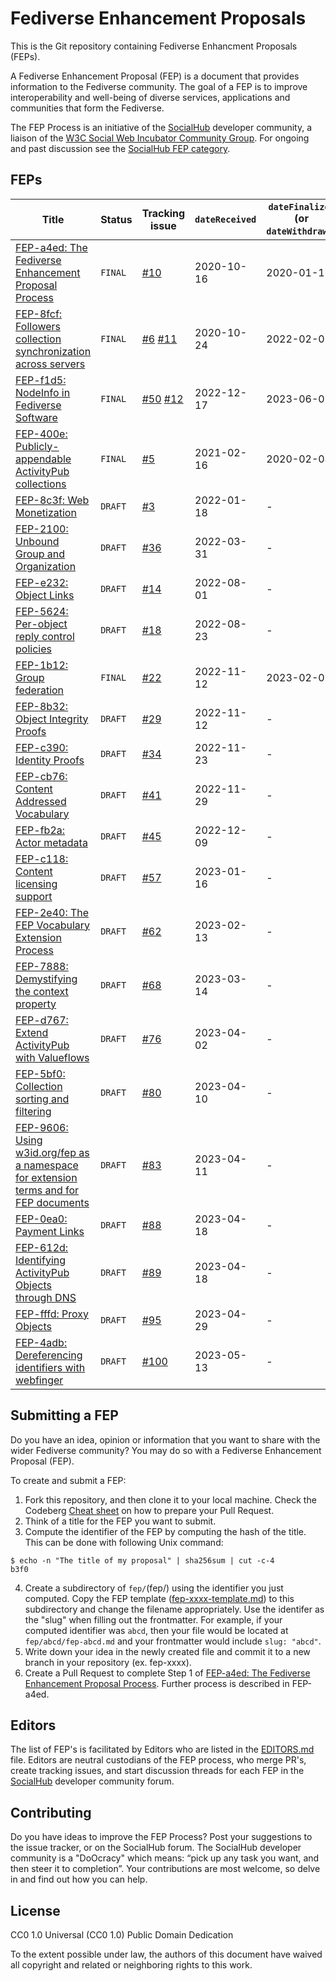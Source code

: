 # Fediverse Enhancement Proposals

This is the Git repository containing Fediverse Enhancment Proposals (FEPs).

A Fediverse Enhancement Proposal (FEP) is a document that provides information to the Fediverse community. The goal of a FEP is to improve interoperability and well-being of diverse services, applications and communities that form the Fediverse.

The FEP Process is an initiative of the [SocialHub](https://socialhub.activitypub.rocks) developer community, a liaison of the [W3C Social Web Incubator Community Group](https://www.w3.org/community/SocialCG/). For ongoing and past discussion see the [SocialHub FEP category](https://socialhub.activitypub.rocks/c/standards/fep/54).

## FEPs

<!-- TODO: This table is not CommonMark (as specified by FEP-a4ed) and requires maintenance. It should be replaced by a dynamically created table. -->

| Title                                                                               | Status  | Tracking issue                                                                              | `dateReceived` | `dateFinalized` (or `dateWithdrawn`) |
| ---                                                                                 | ---     | -----                                                                                       | -------        | ------                               |
| [FEP-a4ed: The Fediverse Enhancement Proposal Process](./fep/a4ed/fep-a4ed.md)          | `FINAL` | [#10](https://git.activitypub.dev/ActivityPubDev/Fediverse-Enhancement-Proposals/issues/10) | 2020-10-16     | 2020-01-18                           |
| [FEP-8fcf: Followers collection synchronization across servers](./fep/8fcf/fep-8fcf.md) | `FINAL` | [#6](https://codeberg.org/fediverse/fep/issues/6) [#11](https://git.activitypub.dev/ActivityPubDev/Fediverse-Enhancement-Proposals/issues/11) | 2020-10-24     | 2022-02-07                                    |
| [FEP-f1d5: NodeInfo in Fediverse Software](./fep/f1d5/fep-f1d5.md)                      | `FINAL` | [#50](https://codeberg.org/fediverse/fep/issues/50) [#12](https://git.activitypub.dev/ActivityPubDev/Fediverse-Enhancement-Proposals/issues/12) | 2022-12-17     | 2023-06-02                                    |
| [FEP-400e: Publicly-appendable ActivityPub collections](./fep/400e/fep-400e.md)         | `FINAL` | [#5](https://codeberg.org/fediverse/fep/issues/5)                                       | 2021-02-16     | 2020-02-04                           |
| [FEP-8c3f: Web Monetization](./fep/8c3f/fep-8c3f.md) | `DRAFT` | [#3](https://codeberg.org/fediverse/fep/issues/3) | 2022-01-18     | -                                    |
| [FEP-2100: Unbound Group and Organization](./fep/2100/fep-2100.md) | `DRAFT` | [#36](https://codeberg.org/fediverse/fep/issues/36) | 2022-03-31 | - |
| [FEP-e232: Object Links](./fep/e232/fep-e232.md) | `DRAFT` | [#14](https://codeberg.org/fediverse/fep/issues/14) | 2022-08-01 | - |
| [FEP-5624: Per-object reply control policies](./fep/5624/fep-5624.md) | `DRAFT` | [#18](https://codeberg.org/fediverse/fep/issues/18) | 2022-08-23 | - |
| [FEP-1b12: Group federation](./fep/1b12/fep-1b12.md) | `FINAL` | [#22](https://codeberg.org/fediverse/fep/issues/22) | 2022-11-12 | 2023-02-09 |
| [FEP-8b32: Object Integrity Proofs](./fep/8b32/fep-8b32.md) | `DRAFT` | [#29](https://codeberg.org/fediverse/fep/issues/29) | 2022-11-12 | - |
| [FEP-c390: Identity Proofs](./fep/c390/fep-c390.md) | `DRAFT` | [#34](https://codeberg.org/fediverse/fep/issues/34) | 2022-11-23 | - |
| [FEP-cb76: Content Addressed Vocabulary](./fep/cb76/fep-cb76.md) | `DRAFT` | [#41](https://codeberg.org/fediverse/fep/issues/41) | 2022-11-29 | - |
| [FEP-fb2a: Actor metadata](./fep/fb2a/fep-fb2a.md) | `DRAFT` | [#45](https://codeberg.org/fediverse/fep/issues/45) | 2022-12-09 | - |
| [FEP-c118: Content licensing support](./fep/c118/fep-c118.md) | `DRAFT` | [#57](https://codeberg.org/fediverse/fep/issues/57) | 2023-01-16 | - |
| [FEP-2e40: The FEP Vocabulary Extension Process](./fep/2e40/fep-2e40.md) | `DRAFT` | [#62](https://codeberg.org/fediverse/fep/issues/62) | 2023-02-13 | - |
| [FEP-7888: Demystifying the context property](./fep/7888/fep-7888.md) | `DRAFT` | [#68](https://codeberg.org/fediverse/fep/issues/68) | 2023-03-14 | - |
| [FEP-d767: Extend ActivityPub with Valueflows](./fep/d767/fep-d767.md) | `DRAFT` | [#76](https://codeberg.org/fediverse/fep/issues/76) | 2023-04-02 | - |
| [FEP-5bf0: Collection sorting and filtering](./fep/5bf0/fep-5bf0.md) | `DRAFT` | [#80](https://codeberg.org/fediverse/fep/issues/80) | 2023-04-10 | - |
| [FEP-9606: Using w3id.org/fep as a namespace for extension terms and for FEP documents](./fep/9606/fep-9606.md) | `DRAFT` | [#83](https://codeberg.org/fediverse/fep/issues/83) | 2023-04-11 | - |
| [FEP-0ea0: Payment Links](./fep/0ea0/fep-0ea0.md) | `DRAFT` | [#88](https://codeberg.org/fediverse/fep/issues/88) | 2023-04-18 | - |
| [FEP-612d: Identifying ActivityPub Objects through DNS ](./fep/612d/fep-612d.md) | `DRAFT` | [#89](https://codeberg.org/fediverse/fep/issues/89) | 2023-04-18 | - |
| [FEP-fffd: Proxy Objects](./fep/fffd/fep-fffd.md) | `DRAFT` | [#95](https://codeberg.org/fediverse/fep/issues/95) | 2023-04-29 | - |
| [FEP-4adb: Dereferencing identifiers with webfinger](./fep/4adb/fep-4adb.md) | `DRAFT` | [#100](https://codeberg.org/fediverse/fep/issues/100) | 2023-05-13 | - |


## Submitting a FEP

Do you have an idea, opinion or information that you want to share with the wider Fediverse community? You may do so with a Fediverse Enhancement Proposal (FEP).

To create and submit a FEP:

1. Fork this repository, and then clone it to your local machine. Check the Codeberg [Cheat sheet](https://docs.codeberg.org/collaborating/pull-requests-and-git-flow/#cheat-sheet) on how to prepare your Pull Request.
2. Think of a title for the FEP you want to submit.
3. Compute the identifier of the FEP by computing the hash of the title. This can be done with following Unix command:
```
$ echo -n "The title of my proposal" | sha256sum | cut -c-4
b3f0
```
4. Create a subdirectory of `fep/`(fep/) using the identifier you just computed. Copy the FEP template ([fep-xxxx-template.md](./fep-xxxx-template.md)) to this subdirectory and change the filename appropriately. Use the identifer as the "slug" when filling out the frontmatter. For example, if your computed identifier was `abcd`, then your file would be located at `fep/abcd/fep-abcd.md` and your frontmatter would include `slug: "abcd"`.
5. Write down your idea in the newly created file and commit it to a new branch in your repository (ex. fep-xxxx).
6. Create a Pull Request to complete Step 1 of [FEP-a4ed: The Fediverse Enhancement Proposal Process](./feps/fep-a4ed.md). Further process is described in FEP-a4ed.

## Editors

The list of FEP's is facilitated by Editors who are listed in the [EDITORS.md](EDITORS.md) file. Editors are neutral custodians of the FEP process, who merge PR's, create tracking issues, and start discussion threads for each FEP in the [SocialHub](https://socialhub.activitypub.rocks) developer community forum.

## Contributing

Do you have ideas to improve the FEP Process? Post your suggestions to the issue tracker, or on the SocialHub forum. The SocialHub developer community is a "DoOcracy" which means: “pick up any task you want, and then steer it to completion”. Your contributions are most welcome, so delve in and find out how you can help.

## License

CC0 1.0 Universal (CC0 1.0) Public Domain Dedication 

To the extent possible under law, the authors of this document have waived all copyright and related or neighboring rights to this work.
